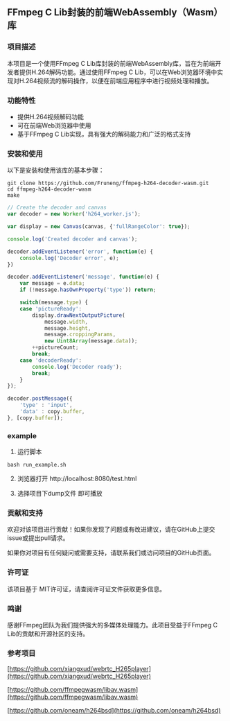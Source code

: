 ## FFmpeg C Lib封装的前端WebAssembly（Wasm）库

### 项目描述
本项目是一个使用FFmpeg C Lib库封装的前端WebAssembly库，旨在为前端开发者提供H.264解码功能。通过使用FFmpeg C Lib，可以在Web浏览器环境中实现对H.264视频流的解码操作，以便在前端应用程序中进行视频处理和播放。

### 功能特性
* 提供H.264视频解码功能
* 可在前端Web浏览器中使用
* 基于FFmpeg C Lib实现，具有强大的解码能力和广泛的格式支持

### 安装和使用
以下是安装和使用该库的基本步骤：

```
git clone https://github.com/Fruneng/ffmpeg-h264-decoder-wasm.git
cd ffmpeg-h264-decoder-wasm
make
```

```javascript
// Create the decoder and canvas
var decoder = new Worker('h264_worker.js');

var display = new Canvas(canvas, {'fullRangeColor': true});

console.log('Created decoder and canvas');

decoder.addEventListener('error', function(e) {
    console.log('Decoder error', e);
})

decoder.addEventListener('message', function(e) {
    var message = e.data;
    if (!message.hasOwnProperty('type')) return;

    switch(message.type) {
    case 'pictureReady':
        display.drawNextOutputPicture(
            message.width,
            message.height,
            message.croppingParams,
            new Uint8Array(message.data));
        ++pictureCount;
        break;
    case 'decoderReady':
        console.log('Decoder ready');
        break;
    }
});

```

```javascript
decoder.postMessage({
    'type' : 'input', 
    'data' : copy.buffer, 
}, [copy.buffer]);
```

### example

1. 运行脚本
```
bash run_example.sh
```

2. 浏览器打开 http://localhost:8080/test.html 

3. 选择项目下dump文件 即可播放

### 贡献和支持
欢迎对该项目进行贡献！如果你发现了问题或有改进建议，请在GitHub上提交issue或提出pull请求。

如果你对项目有任何疑问或需要支持，请联系我们或访问项目的GitHub页面。

### 许可证
该项目基于 MIT许可证，请查阅许可证文件获取更多信息。

### 鸣谢
感谢FFmpeg团队为我们提供强大的多媒体处理能力。此项目受益于FFmpeg C Lib的贡献和开源社区的支持。

### 参考项目

[https://github.com/xiangxud/webrtc_H265player](https://github.com/xiangxud/webrtc_H265player)

[https://github.com/ffmpegwasm/libav.wasm](https://github.com/ffmpegwasm/libav.wasm)

[https://github.com/oneam/h264bsd](https://github.com/oneam/h264bsd)

